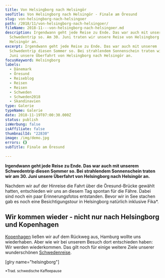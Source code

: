 ```yaml
---
title: Von Helsingborg nach Helsingör
seoTitle: Von Helsingborg nach Helsingör - Finale am Öresund
slug: von-helsingborg-nach-helsingoer
path: /2018/11/von-helsingborg-nach-helsingoer/
fileName: 2018-11---von-helsingborg-nach-helsingoer.md
description: Irgendwann geht jede Reise zu Ende. Das war auch mit unserem
  Schwedentrip so. Am 30. Juni traten wir unsere Reise von Helsingborg nach
  Helsingör an.
excerpt: Irgendwann geht jede Reise zu Ende. Das war auch mit unserem
  Schwedentrip diesen Sommer so. Bei strahlendem Sonnenschein traten wir am 30.
  Juni unsere Überfahrt von Helsingborg nach Helsingör an.
focusKeyword: Helsingborg
labels:
  - Dänemark
  - Öresund
  - Reiseblog
  - Reisen
  - Reisen
  - Schweden
  - Schweden2018
  - Skandinavien
type: Galerie
typeName: Galerie
date: 2018-11-19T07:00:30.000Z
status: publish
isWerbung: false
isAffiliate: false
thumbnailId: "22830"
image: /img/demo.jpg
errors: {}
subTitle: Finale am Öresund
  
---
```


**Irgendwann geht jede Reise zu Ende. Das war auch mit unserem Schwedentrip
diesen Sommer so. Bei strahlendem Sonnenschein traten wir am 30. Juni unsere
Überfahrt von Helsingborg nach Helsingör an.**

Nachdem wir auf der Hinreise die Fahrt über die Öresund-Brücke gewählt hatten,
entschieden wir uns an diesem Tag spontan für die Fähre. Dabei sind noch ein
paar Erinnerungsfotos entstanden. Bevor wir in See stachen gab es noch eine
Besichtigungstour in Helsingborg natürlich inklusive Fika\*.

## Wir kommen wieder - nicht nur nach Helsingborg und Kopenhagen

[Kopenhagen](/2018/07/radtour-durch-kopenhagen/) ließen wir auf dem Rückweg aus,
Hamburg wollte uns wiederhaben. Aber wie wir bei unserem Besuch dort entschieden
haben: Wir werden wiederkommen. Das gilt noch für einige weitere Ziele unserer
wunderschönen [Schwedenreise](/tag/schweden2018/).

[glry name="helsingborg"]

<small>\*Trad. schwedische Kaffeepause</small>

  